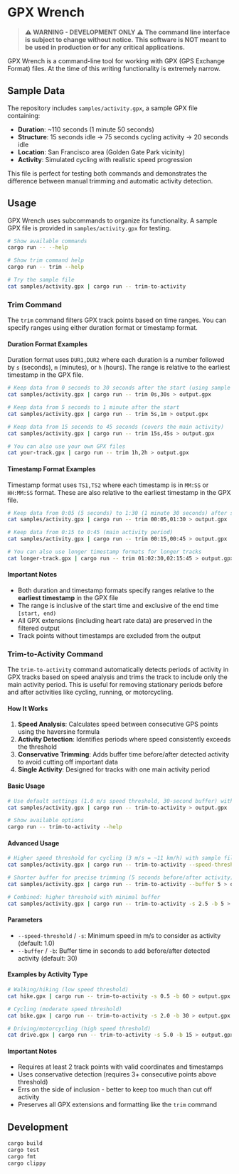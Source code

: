 # GPX Wrench

> **⚠️ WARNING - DEVELOPMENT ONLY ⚠️**
> **The command line interface is subject to change without notice.**
> **This software is NOT meant to be used in production or for any critical applications.**

GPX Wrench is a command-line tool for working with GPX (GPS Exchange Format) files. At the
time of this writing functionality is extremely narrow.

## Sample Data

The repository includes `samples/activity.gpx`, a sample GPX file containing:
- **Duration**: ~110 seconds (1 minute 50 seconds)
- **Structure**: 15 seconds idle → 75 seconds cycling activity → 20 seconds idle
- **Location**: San Francisco area (Golden Gate Park vicinity)
- **Activity**: Simulated cycling with realistic speed progression

This file is perfect for testing both commands and demonstrates the difference between manual trimming and automatic activity detection.

## Usage

GPX Wrench uses subcommands to organize its functionality. A sample GPX file is provided in `samples/activity.gpx` for testing.

```bash
# Show available commands
cargo run -- --help

# Show trim command help
cargo run -- trim --help

# Try the sample file
cat samples/activity.gpx | cargo run -- trim-to-activity
```

### Trim Command

The `trim` command filters GPX track points based on time ranges. You can specify ranges using either duration format or timestamp format.

#### Duration Format Examples

Duration format uses `DUR1,DUR2` where each duration is a number followed by `s` (seconds), `m` (minutes), or `h` (hours). The range is relative to the earliest timestamp in the GPX file.

```bash
# Keep data from 0 seconds to 30 seconds after the start (using sample file)
cat samples/activity.gpx | cargo run -- trim 0s,30s > output.gpx

# Keep data from 5 seconds to 1 minute after the start
cat samples/activity.gpx | cargo run -- trim 5s,1m > output.gpx

# Keep data from 15 seconds to 45 seconds (covers the main activity)
cat samples/activity.gpx | cargo run -- trim 15s,45s > output.gpx

# You can also use your own GPX files
cat your-track.gpx | cargo run -- trim 1h,2h > output.gpx
```

#### Timestamp Format Examples

Timestamp format uses `TS1,TS2` where each timestamp is in `MM:SS` or `HH:MM:SS` format. These are also relative to the earliest timestamp in the GPX file.

```bash
# Keep data from 0:05 (5 seconds) to 1:30 (1 minute 30 seconds) after start
cat samples/activity.gpx | cargo run -- trim 00:05,01:30 > output.gpx

# Keep data from 0:15 to 0:45 (main activity period)
cat samples/activity.gpx | cargo run -- trim 00:15,00:45 > output.gpx

# You can also use longer timestamp formats for longer tracks
cat longer-track.gpx | cargo run -- trim 01:02:30,02:15:45 > output.gpx
```

#### Important Notes

- Both duration and timestamp formats specify ranges relative to the **earliest timestamp** in the GPX file
- The range is inclusive of the start time and exclusive of the end time `[start, end)`
- All GPX extensions (including heart rate data) are preserved in the filtered output
- Track points without timestamps are excluded from the output

### Trim-to-Activity Command

The `trim-to-activity` command automatically detects periods of activity in GPX tracks based on speed analysis and trims the track to include only the main activity period. This is useful for removing stationary periods before and after activities like cycling, running, or motorcycling.

#### How It Works

1. **Speed Analysis**: Calculates speed between consecutive GPS points using the haversine formula
2. **Activity Detection**: Identifies periods where speed consistently exceeds the threshold
3. **Conservative Trimming**: Adds buffer time before/after detected activity to avoid cutting off important data
4. **Single Activity**: Designed for tracks with one main activity period

#### Basic Usage

```bash
# Use default settings (1.0 m/s speed threshold, 30-second buffer) with sample file
cat samples/activity.gpx | cargo run -- trim-to-activity > output.gpx

# Show available options
cargo run -- trim-to-activity --help
```

#### Advanced Usage

```bash
# Higher speed threshold for cycling (3 m/s = ~11 km/h) with sample file
cat samples/activity.gpx | cargo run -- trim-to-activity --speed-threshold 3.0 > output.gpx

# Shorter buffer for precise trimming (5 seconds before/after activity)
cat samples/activity.gpx | cargo run -- trim-to-activity --buffer 5 > output.gpx

# Combined: higher threshold with minimal buffer
cat samples/activity.gpx | cargo run -- trim-to-activity -s 2.5 -b 5 > output.gpx
```

#### Parameters

- `--speed-threshold` / `-s`: Minimum speed in m/s to consider as activity (default: 1.0)
- `--buffer` / `-b`: Buffer time in seconds to add before/after detected activity (default: 30)

#### Examples by Activity Type

```bash
# Walking/hiking (low speed threshold)
cat hike.gpx | cargo run -- trim-to-activity -s 0.5 -b 60 > output.gpx

# Cycling (moderate speed threshold) 
cat bike.gpx | cargo run -- trim-to-activity -s 2.0 -b 30 > output.gpx

# Driving/motorcycling (high speed threshold)
cat drive.gpx | cargo run -- trim-to-activity -s 5.0 -b 15 > output.gpx
```

#### Important Notes

- Requires at least 2 track points with valid coordinates and timestamps
- Uses conservative detection (requires 3+ consecutive points above threshold)
- Errs on the side of inclusion - better to keep too much than cut off activity
- Preserves all GPX extensions and formatting like the `trim` command

## Development

```bash
cargo build
cargo test
cargo fmt
cargo clippy
```
